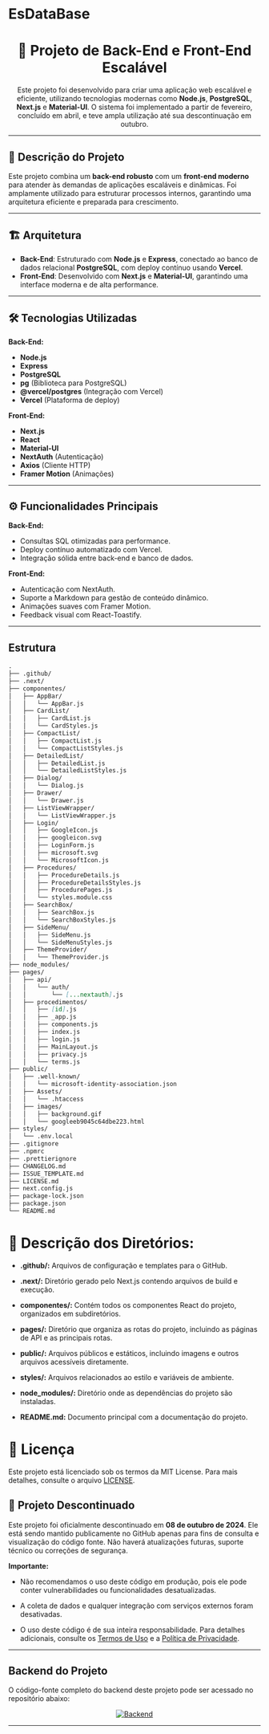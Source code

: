 # EsDataBase

<h1 align="center">🚀 Projeto de Back-End e Front-End Escalável</h1>

<p align="center">
Este projeto foi desenvolvido para criar uma aplicação web escalável e eficiente, utilizando tecnologias modernas como <strong>Node.js</strong>, <strong>PostgreSQL</strong>, <strong>Next.js</strong> e <strong>Material-UI</strong>.
O sistema foi implementado a partir de fevereiro, concluído em abril, e teve ampla utilização até sua descontinuação em outubro.
</p>

---

## 📝 Descrição do Projeto

Este projeto combina um **back-end robusto** com um **front-end moderno** para atender às demandas de aplicações escaláveis e dinâmicas. Foi amplamente utilizado para estruturar processos internos, garantindo uma arquitetura eficiente e preparada para crescimento.

---

## 🏗️ Arquitetura

- **Back-End**: Estruturado com **Node.js** e **Express**, conectado ao banco de dados relacional **PostgreSQL**, com deploy contínuo usando **Vercel**.
- **Front-End**: Desenvolvido com **Next.js** e **Material-UI**, garantindo uma interface moderna e de alta performance.

---

## 🛠️ Tecnologias Utilizadas

**Back-End:**
- **Node.js**
- **Express**
- **PostgreSQL**
- **pg** (Biblioteca para PostgreSQL)
- **@vercel/postgres** (Integração com Vercel)
- **Vercel** (Plataforma de deploy)

**Front-End:**
- **Next.js**
- **React**
- **Material-UI**
- **NextAuth** (Autenticação)
- **Axios** (Cliente HTTP)
- **Framer Motion** (Animações)

---

## ⚙️ Funcionalidades Principais

**Back-End:**
- Consultas SQL otimizadas para performance.
- Deploy contínuo automatizado com Vercel.
- Integração sólida entre back-end e banco de dados.

**Front-End:**
- Autenticação com NextAuth.
- Suporte a Markdown para gestão de conteúdo dinâmico.
- Animações suaves com Framer Motion.
- Feedback visual com React-Toastify.

---


## Estrutura

```md
.
├── .github/
├── .next/
├── componentes/
│   ├── AppBar/
│   │   └── AppBar.js
│   ├── CardList/
│   │   ├── CardList.js
│   │   └── CardStyles.js
│   ├── CompactList/
│   │   ├── CompactList.js
│   │   └── CompactListStyles.js
│   ├── DetailedList/
│   │   ├── DetailedList.js
│   │   └── DetailedListStyles.js
│   ├── Dialog/
│   │   └── Dialog.js
│   ├── Drawer/
│   │   └── Drawer.js
│   ├── ListViewWrapper/
│   │   └── ListViewWrapper.js
│   ├── Login/
│   │   ├── GoogleIcon.js
│   │   ├── googleicon.svg
│   │   ├── LoginForm.js
│   │   ├── microsoft.svg
│   │   └── MicrosoftIcon.js
│   ├── Procedures/
│   │   ├── ProcedureDetails.js
│   │   ├── ProcedureDetailsStyles.js
│   │   ├── ProcedurePages.js
│   │   └── styles.module.css
│   ├── SearchBox/
│   │   ├── SearchBox.js
│   │   └── SearchBoxStyles.js
│   ├── SideMenu/
│   │   ├── SideMenu.js
│   │   └── SideMenuStyles.js
│   ├── ThemeProvider/
│   │   └── ThemeProvider.js
├── node_modules/
├── pages/
│   ├── api/
│   │   └── auth/
│   │       └── [...nextauth].js
│   ├── procedimentos/
│   │   ├── [id].js
│   │   ├── _app.js
│   │   ├── components.js
│   │   ├── index.js
│   │   ├── login.js
│   │   ├── MainLayout.js
│   │   ├── privacy.js
│   │   └── terms.js
├── public/
│   ├── .well-known/
│   │   └── microsoft-identity-association.json
│   ├── Assets/
│   │   └── .htaccess
│   ├── images/
│   │   ├── background.gif
│   │   └── googleeb9045c64dbe223.html
├── styles/
│   └── .env.local
├── .gitignore
├── .npmrc
├── .prettierignore
├── CHANGELOG.md
├── ISSUE_TEMPLATE.md
├── LICENSE.md
├── next.config.js
├── package-lock.json
├── package.json
└── README.md
```
# 📁 Descrição dos Diretórios:

- **.github/:** Arquivos de configuração e templates para o GitHub.

- **.next/:** Diretório gerado pelo Next.js contendo arquivos de build e execução.

- **componentes/:** Contém todos os componentes React do projeto, organizados em 
subdiretórios.

- **pages/:** Diretório que organiza as rotas do projeto, incluindo as páginas de API e as principais rotas.

- **public/:** Arquivos públicos e estáticos, incluindo imagens e outros arquivos acessíveis diretamente.

- **styles/:** Arquivos relacionados ao estilo e variáveis de ambiente.

- **node_modules/:** Diretório onde as dependências do projeto são instaladas.

- **README.md:** Documento principal com a documentação do projeto.

# 📝 Licença

Este projeto está licenciado sob os termos da MIT License. Para mais detalhes, consulte o arquivo [LICENSE](./LICENSE.md).

## 🚨 Projeto Descontinuado

Este projeto foi oficialmente descontinuado em **08 de outubro de 2024**. Ele está sendo mantido publicamente no GitHub apenas para fins de consulta e visualização do código fonte. Não haverá atualizações futuras, suporte técnico ou correções de segurança.

**Importante:**

- Não recomendamos o uso deste código em produção, pois ele pode conter vulnerabilidades ou funcionalidades desatualizadas.

- A coleta de dados e qualquer integração com serviços externos foram desativadas.

- O uso deste código é de sua inteira responsabilidade. Para detalhes adicionais, consulte os [Termos de Uso](./pages/terms.js) e a [Política de Privacidade](./pages/privacy.js).

---

## Backend do Projeto

O código-fonte completo do backend deste projeto pode ser acessado no repositório abaixo:

<p align="center">
  <a href="https://github.com/ESousa97/server.json" target="_blank">
    <img alt="Backend" src="https://img.shields.io/badge/GitHub-Backend-blue?style=for-the-badge&logo=github">
  </a>
</p>

---


